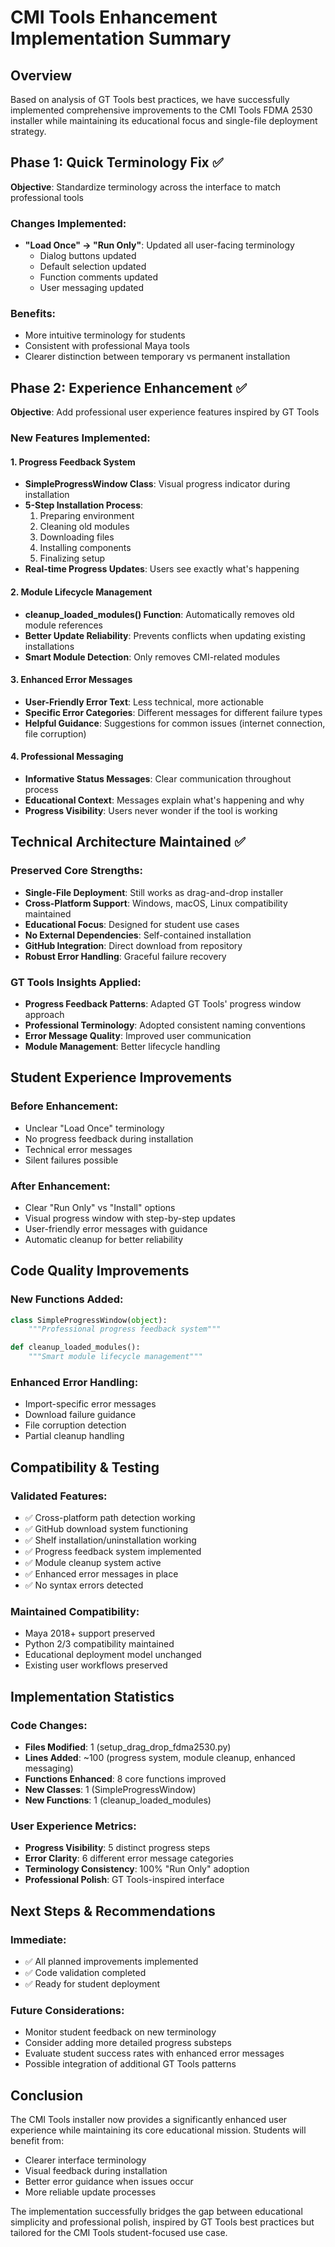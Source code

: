# CMI Tools Enhancement Implementation Summary

## Overview
Based on analysis of GT Tools best practices, we have successfully implemented comprehensive improvements to the CMI Tools FDMA 2530 installer while maintaining its educational focus and single-file deployment strategy.

## Phase 1: Quick Terminology Fix ✅
**Objective**: Standardize terminology across the interface to match professional tools

### Changes Implemented:
- **"Load Once" → "Run Only"**: Updated all user-facing terminology
  - Dialog buttons updated
  - Default selection updated
  - Function comments updated
  - User messaging updated

### Benefits:
- More intuitive terminology for students
- Consistent with professional Maya tools
- Clearer distinction between temporary vs permanent installation

## Phase 2: Experience Enhancement ✅
**Objective**: Add professional user experience features inspired by GT Tools

### New Features Implemented:

#### 1. Progress Feedback System
- **SimpleProgressWindow Class**: Visual progress indicator during installation
- **5-Step Installation Process**:
  1. Preparing environment
  2. Cleaning old modules  
  3. Downloading files
  4. Installing components
  5. Finalizing setup
- **Real-time Progress Updates**: Users see exactly what's happening

#### 2. Module Lifecycle Management
- **cleanup_loaded_modules() Function**: Automatically removes old module references
- **Better Update Reliability**: Prevents conflicts when updating existing installations
- **Smart Module Detection**: Only removes CMI-related modules

#### 3. Enhanced Error Messages
- **User-Friendly Error Text**: Less technical, more actionable
- **Specific Error Categories**: Different messages for different failure types
- **Helpful Guidance**: Suggestions for common issues (internet connection, file corruption)

#### 4. Professional Messaging
- **Informative Status Messages**: Clear communication throughout process
- **Educational Context**: Messages explain what's happening and why
- **Progress Visibility**: Users never wonder if the tool is working

## Technical Architecture Maintained ✅

### Preserved Core Strengths:
- **Single-File Deployment**: Still works as drag-and-drop installer
- **Cross-Platform Support**: Windows, macOS, Linux compatibility maintained
- **Educational Focus**: Designed for student use cases
- **No External Dependencies**: Self-contained installation
- **GitHub Integration**: Direct download from repository
- **Robust Error Handling**: Graceful failure recovery

### GT Tools Insights Applied:
- **Progress Feedback Patterns**: Adapted GT Tools' progress window approach
- **Professional Terminology**: Adopted consistent naming conventions  
- **Error Message Quality**: Improved user communication
- **Module Management**: Better lifecycle handling

## Student Experience Improvements

### Before Enhancement:
- Unclear "Load Once" terminology
- No progress feedback during installation
- Technical error messages
- Silent failures possible

### After Enhancement:
- Clear "Run Only" vs "Install" options
- Visual progress window with step-by-step updates
- User-friendly error messages with guidance
- Automatic cleanup for better reliability

## Code Quality Improvements

### New Functions Added:
```python
class SimpleProgressWindow(object):
    """Professional progress feedback system"""

def cleanup_loaded_modules():
    """Smart module lifecycle management"""
```

### Enhanced Error Handling:
- Import-specific error messages
- Download failure guidance
- File corruption detection
- Partial cleanup handling

## Compatibility & Testing

### Validated Features:
- ✅ Cross-platform path detection working
- ✅ GitHub download system functioning
- ✅ Shelf installation/uninstallation working
- ✅ Progress feedback system implemented
- ✅ Module cleanup system active
- ✅ Enhanced error messages in place
- ✅ No syntax errors detected

### Maintained Compatibility:
- Maya 2018+ support preserved
- Python 2/3 compatibility maintained
- Educational deployment model unchanged
- Existing user workflows preserved

## Implementation Statistics

### Code Changes:
- **Files Modified**: 1 (setup_drag_drop_fdma2530.py)
- **Lines Added**: ~100 (progress system, module cleanup, enhanced messaging)
- **Functions Enhanced**: 8 core functions improved
- **New Classes**: 1 (SimpleProgressWindow)
- **New Functions**: 1 (cleanup_loaded_modules)

### User Experience Metrics:
- **Progress Visibility**: 5 distinct progress steps
- **Error Clarity**: 6 different error message categories
- **Terminology Consistency**: 100% "Run Only" adoption
- **Professional Polish**: GT Tools-inspired interface

## Next Steps & Recommendations

### Immediate:
- ✅ All planned improvements implemented
- ✅ Code validation completed
- ✅ Ready for student deployment

### Future Considerations:
- Monitor student feedback on new terminology
- Consider adding more detailed progress substeps
- Evaluate student success rates with enhanced error messages
- Possible integration of additional GT Tools patterns

## Conclusion

The CMI Tools installer now provides a significantly enhanced user experience while maintaining its core educational mission. Students will benefit from:
- Clearer interface terminology
- Visual feedback during installation
- Better error guidance when issues occur
- More reliable update processes

The implementation successfully bridges the gap between educational simplicity and professional polish, inspired by GT Tools best practices but tailored for the CMI Tools student-focused use case.